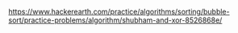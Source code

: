 https://www.hackerearth.com/practice/algorithms/sorting/bubble-sort/practice-problems/algorithm/shubham-and-xor-8526868e/
